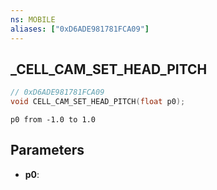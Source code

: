 ```yaml
---
ns: MOBILE
aliases: ["0xD6ADE981781FCA09"]
---
```

## _CELL_CAM_SET_HEAD_PITCH

```c
// 0xD6ADE981781FCA09
void CELL_CAM_SET_HEAD_PITCH(float p0);
```

```
p0 from -1.0 to 1.0
```

## Parameters
* **p0**: 

